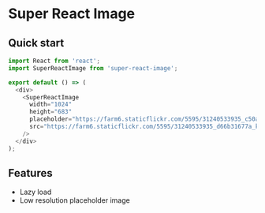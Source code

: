 # Super React Image

## Quick start

```javascript
import React from 'react';
import SuperReactImage from 'super-react-image';

export default () => (
  <div>
    <SuperReactImage
      width="1024"
      height="683"
      placeholder="https://farm6.staticflickr.com/5595/31240533935_c50a33f67a_m_d.jpg"
      src="https://farm6.staticflickr.com/5595/31240533935_d66b31677a_k_d.jpg"
    />
  </div>
);
```

## Features
- Lazy load
- Low resolution placeholder image
